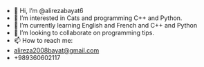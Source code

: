 - 👋 Hi, I’m @alirezabayat6
- 👀 I’m interested in Cats and programming C++ and Python.
- 🌱 I’m currently learning English and French and C++ and Python
- 💞️ I’m looking to collaborate on programming tips.
- 📫 How to reach me:
- alireza2008bayat@gmail.com
- +989360602117

<!---
alirezabayat6/alirezabayat6 is a ✨ special ✨ repository because its `README.md` (this file) appears on your GitHub profile.
You can click the Preview link to take a look at your changes.
--->
